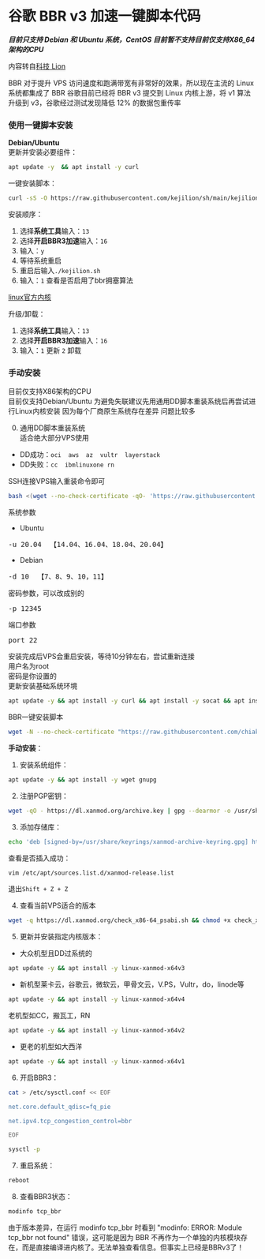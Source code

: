 # 谷歌 BBR v3 加速一键脚本代码

***目前只支持 Debian 和 Ubuntu 系统，CentOS 目前暂不支持目前仅支持X86_64架构的CPU***  

内容转自[科技 Lion](https://www.vpsquery.com/archives/4171)  

BBR 对于提升 VPS 访问速度和跑满带宽有非常好的效果，所以现在主流的 Linux 系统都集成了 BBR 谷歌目前已经将 BBR v3 提交到 Linux 内核上游，将 v1 算法升级到 v3，谷歌经过测试发现降低 12% 的数据包重传率  

### 使用一键脚本安装
**Debian/Ubuntu**  
更新并安装必要组件：
```bash
apt update -y  && apt install -y curl
```
一键安装脚本：
```bash
curl -sS -O https://raw.githubusercontent.com/kejilion/sh/main/kejilion.sh && chmod +x kejilion.sh && ./kejilion.sh
```
安装顺序：  
1. 选择**系统工具**输入：`13`
2. 选择**开启BBR3加速**输入：`16`
3. 输入：`y`
4. 等待系统重启
5. 重启后输入`./kejilion.sh`
6. 输入：`1` 查看是否启用了bbr拥塞算法

[linux官方内核](https://www.kernel.org/)  

升级/卸载：
1. 选择**系统工具**输入：`13`
2. 选择**开启BBR3加速**输入：`16`
3. 输入：`1` 更新 `2` 卸载

### 手动安装

目前仅支持X86架构的CPU  
目前仅支持Debian/Ubuntu 为避免失联建议先用通用DD脚本重装系统后再尝试进行Linux内核安装 因为每个厂商原生系统存在差异 问题比较多  

0. 通用DD脚本重装系统  
适合绝大部分VPS使用  
- DD成功：`oci  aws  az  vultr  layerstack`
- DD失败：`cc  ibmlinuxone rn`

SSH连接VPS输入重装命令即可  
```bash
bash <(wget --no-check-certificate -qO- 'https://raw.githubusercontent.com/MoeClub/Note/master/InstallNET.sh') -u 20.04 -v 64 -p 123456 -port 22
```
系统参数  
- Ubuntu  
<pre>
-u 20.04  【14.04、16.04、18.04、20.04】
</pre>
- Debian  
<pre>
-d 10  【7、8、9、10，11】
</pre>
密码参数，可以改成别的
<pre>
-p 12345
</pre>
端口参数
<pre>
port 22
</pre>
安装完成后VPS会重启安装，等待10分钟左右，尝试重新连接  
用户名为root  
密码是你设置的  
更新安装基础系统环境  
```bash
apt update -y && apt install -y curl && apt install -y socat && apt install wget -y
```
BBR一键安装脚本
```bash
wget -N --no-check-certificate "https://raw.githubusercontent.com/chiakge/Linux-NetSpeed/master/tcp.sh" && chmod +x tcp.sh && ./tcp.sh
```

**手动安装**：  
1. 安装系统组件：
```bash
apt update -y && apt install -y wget gnupg
```
2. 注册PGP密钥：
```bash
wget -qO - https://dl.xanmod.org/archive.key | gpg --dearmor -o /usr/share/keyrings/xanmod-archive-keyring.gpg --yes
```
3. 添加存储库：
```bash
echo 'deb [signed-by=/usr/share/keyrings/xanmod-archive-keyring.gpg] http://deb.xanmod.org releases main' | tee /etc/apt/sources.list.d/xanmod-release.list
```
查看是否插入成功：
```bash
vim /etc/apt/sources.list.d/xanmod-release.list
```
退出`Shift + Z + Z`  

4. 查看当前VPS适合的版本
```bash
wget -q https://dl.xanmod.org/check_x86-64_psabi.sh && chmod +x check_x86-64_psabi.sh && ./check_x86-64_psabi.sh
```
5. 更新并安装指定内核版本：  
- 大众机型且DD过系统的
```bash
apt update -y && apt install -y linux-xanmod-x64v3
```
- 新机型莱卡云，谷歌云，微软云，甲骨文云，V.PS，Vultr，do，linode等
```bash
apt update -y && apt install -y linux-xanmod-x64v4
```
老机型如CC，搬瓦工，RN
```bash
apt update -y && apt install -y linux-xanmod-x64v2
```
- 更老的机型如大西洋 
```bash
apt update -y && apt install -y linux-xanmod-x64v1
```


6. 开启BBR3：
```bash
cat > /etc/sysctl.conf << EOF

net.core.default_qdisc=fq_pie

net.ipv4.tcp_congestion_control=bbr

EOF

sysctl -p
```
7. 重启系统：
```bash
reboot
```
8. 查看BBR3状态：
```bash
modinfo tcp_bbr
```
由于版本差异，在运行 modinfo tcp_bbr 时看到 "modinfo: ERROR: Module tcp_bbr not found" 错误，这可能是因为 BBR 不再作为一个单独的内核模块存在，而是直接编译进内核了。无法单独查看信息。但事实上已经是BBRv3了！  
